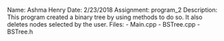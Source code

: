 Name: Ashma Henry
Date: 2/23/2018
Assignment: program_2
Description:
   This program created a binary tree by using methods to do so. It also deletes nodes selected by the user.
Files:
    - Main.cpp
    - BSTree.cpp
    - BSTree.h
    
